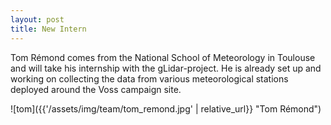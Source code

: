 ```yaml
---
layout: post
title: New Intern
---
```


Tom Rémond comes from the National School of Meteorology in Toulouse and will take his internship with the gLidar-project. He is already set up and working on collecting the data from various meteorological stations deployed around the Voss campaign site.

![tom]({{'/assets/img/team/tom_remond.jpg' | relative_url}} "Tom Rémond")